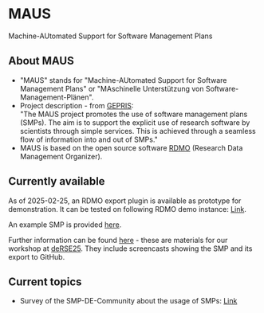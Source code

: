 # MAUS
Machine-AUtomated Support for Software Management Plans


## About MAUS

* "MAUS" stands for "Machine-AUtomated Support for Software Management Plans" or "MAschinelle Unterstützung von Software-Management-Plänen".
* Project description - from [GEPRIS](https://gepris.dfg.de/gepris/projekt/543616919): <br />
  "The MAUS project promotes the use of software management plans (SMPs). The aim is to support the explicit use of research software by scientists through simple services. This is achieved through a seamless flow of information into and out of SMPs."
* MAUS is based on the open source software [RDMO](https://rdmorganiser.github.io/) (Research Data Management Organizer).


## Currently available

As of 2025-02-25, an RDMO export plugin is available as prototype for demonstration. It can be tested on following RDMO demo instance: [Link](https://demo-rdmo.mpdl.mpg.de/).

An example SMP is provided [here](https://github.com/lauraBahamon/de-rse-2025-demo).

Further information can be found [here](https://doi.org/10.17617/2.3637440) - these are materials for our workshop at [deRSE25](https://events.hifis.net/event/1741/). They include screencasts showing the SMP and its export to GitHub.


## Current topics

* Survey of the SMP-DE-Community about the usage of SMPs: [Link](https://limesurvey.urz.uni-heidelberg.de/index.php/525728)
